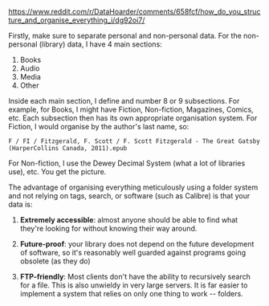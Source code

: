 https://www.reddit.com/r/DataHoarder/comments/658fcf/how_do_you_structure_and_organise_everything_i/dg92oi7/


Firstly, make sure to separate personal and non-personal data. For the non-personal (library) data, I have 4 main sections:

1. Books
2. Audio
3. Media
4. Other



Inside each main section, I define and number 8 or 9 subsections. For example, for Books, I might have Fiction, Non-fiction, Magazines, Comics, etc. Each subsection then has its own appropriate organisation system. For Fiction, I would organise by the author's last name, so:

`F / FI / Fitzgerald, F. Scott / F. Scott Fitzgerald - The Great Gatsby (HarperCollins Canada, 2011).epub` 



For Non-fiction, I use the Dewey Decimal System (what a lot of libraries use), etc. You get the picture.



The advantage of organising everything meticulously using a folder system and not relying on tags, search, or software (such as Calibre) is that your data is:

1. **Extremely accessible**: almost anyone should be able to find what they're looking for without knowing their way around.

2. **Future-proof**: your library does not depend on the future development of software, so it's reasonably well guarded against programs going obsolete (as they do)

3. **FTP-friendly**: Most clients don't have the ability to recursively search for a file. This is also unwieldy in very large servers. It is far easier to implement a system that relies on only one thing to work -- folders.
